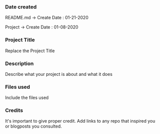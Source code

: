 ### Date created
README.md -> Create Date : 01-21-2020

Project   -> Create Date : 01-08-2020

### Project Title
Replace the Project Title

### Description
Describe what your project is about and what it does

### Files used
Include the files used

### Credits
It's important to give proper credit. Add links to any repo that inspired you or blogposts you consulted.

